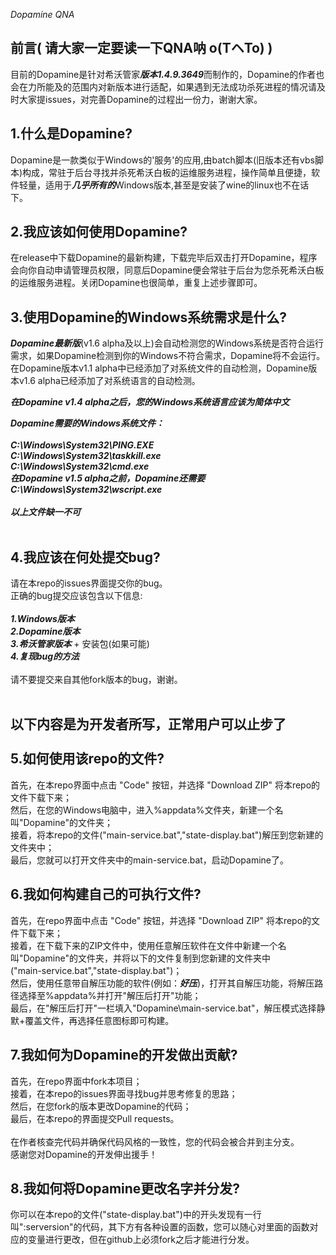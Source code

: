 *Dopamine QNA*

前言( 请大家一定要读一下QNA呐 o(TヘTo) )
-
目前的Dopamine是针对希沃管家***版本1.4.9.3649***而制作的，Dopamine的作者也会在力所能及的范围内对新版本进行适配，如果遇到无法成功杀死进程的情况请及时大家提issues，对完善Dopamine的过程出一份力，谢谢大家。

1.什么是Dopamine?
-
Dopamine是一款类似于Windows的'服务'的应用,由batch脚本(旧版本还有vbs脚本)构成，常驻于后台寻找并杀死希沃白板的运维服务进程，操作简单且便捷，软件轻量，适用于***几乎所有的***Windows版本,甚至是安装了wine的linux也不在话下。

2.我应该如何使用Dopamine?
-
在release中下载Dopamine的最新构建，下载完毕后双击打开Dopamine，程序会向你自动申请管理员权限，同意后Dopamine便会常驻于后台为您杀死希沃白板的运维服务进程。关闭Dopamine也很简单，重复上述步骤即可。

3.使用Dopamine的Windows系统需求是什么?
-
***Dopamine最新版***(v1.6 alpha及以上)会自动检测您的Windows系统是否符合运行需求，如果Dopamine检测到你的Windows不符合需求，Dopamine将不会运行。在Dopamine版本v1.1 alpha中已经添加了对系统文件的自动检测，Dopamine版本v1.6 alpha已经添加了对系统语言的自动检测。<br>

***在Dopamine v1.4 alpha之后，您的Windows系统语言应该为简体中文***<br>

***Dopamine需要的Windows系统文件：***<br><br>
***C:\Windows\System32\PING.EXE***<br>
***C:\Windows\System32\taskkill.exe***<br>
***C:\Windows\System32\cmd.exe***<br>
***在Dopamine v1.5 alpha之前，Dopamine还需要C:\Windows\System32\wscript.exe***<br><br>
***以上文件缺一不可***<br><br>

4.我应该在何处提交bug?
-
请在本repo的issues界面提交你的bug。<br>
正确的bug提交应该包含以下信息:<br><br>
***1.Windows版本***<br>
***2.Dopamine版本***<br>
***3.希沃管家版本*** + 安装包(如果可能)<br>
***4.复现bug的方法***<br><br>
请不要提交来自其他fork版本的bug，谢谢。<br>
<br>

以下内容是为开发者所写，正常用户可以止步了<br><br>
5.如何使用该repo的文件?
-
首先，在本repo界面中点击 "Code" 按钮，并选择 "Download ZIP" 将本repo的文件下载下来；<br>
然后，在您的Windows电脑中，进入%appdata%文件夹，新建一个名叫"Dopamine"的文件夹；<br>
接着，将本repo的文件("main-service.bat","state-display.bat")解压到您新建的文件夹中；<br>
最后，您就可以打开文件夹中的main-service.bat，启动Dopamine了。<br>

6.我如何构建自己的可执行文件?
-
首先，在repo界面中点击 "Code" 按钮，并选择 "Download ZIP" 将本repo的文件下载下来；<br>
接着，在下载下来的ZIP文件中，使用任意解压软件在文件中新建一个名叫"Dopamine"的文件夹，并将以下的文件复制到您新建的文件夹中<br>("main-service.bat","state-display.bat")；<br>
然后，使用任意带自解压功能的软件(例如：***好压***)，打开其自解压功能，将解压路径选择至%appdata%并打开"解压后打开"功能；<br>
最后，在"解压后打开"一栏填入"Dopamine\main-service.bat"，解压模式选择静默+覆盖文件，再选择任意图标即可构建。<br>

7.我如何为Dopamine的开发做出贡献?
-
首先，在repo界面中fork本项目；<br>
接着，在本repo的issues界面寻找bug并思考修复的思路；<br>
然后，在您fork的版本更改Dopamine的代码；<br>
最后，在本repo的界面提交Pull requests。<br><br>
在作者核查完代码并确保代码风格的一致性，您的代码会被合并到主分支。<br>
感谢您对Dopamine的开发伸出援手！

8.我如何将Dopamine更改名字并分发?
-
你可以在本repo的文件("state-display.bat")中的开头发现有一行叫":serversion"的代码，其下方有各种设置的函数，您可以随心对里面的函数对应的变量进行更改，但在github上必须fork之后才能进行分发。
 
